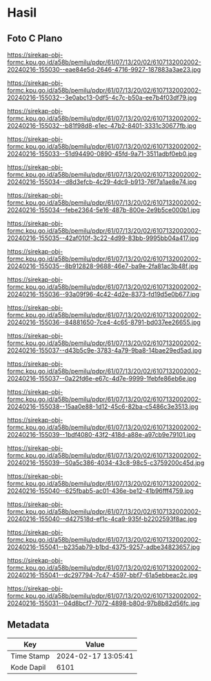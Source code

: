 # Hasil

## Foto C Plano

https://sirekap-obj-formc.kpu.go.id/a58b/pemilu/pdpr/61/07/13/20/02/6107132002002-20240216-155030--eae84e5d-2646-4716-9927-187883a3ae23.jpg

https://sirekap-obj-formc.kpu.go.id/a58b/pemilu/pdpr/61/07/13/20/02/6107132002002-20240216-155032--3e0abc13-0df5-4c7c-b50a-ee7b4f03df79.jpg

https://sirekap-obj-formc.kpu.go.id/a58b/pemilu/pdpr/61/07/13/20/02/6107132002002-20240216-155032--b81f98d8-e1ec-47b2-8401-3331c30677fb.jpg

https://sirekap-obj-formc.kpu.go.id/a58b/pemilu/pdpr/61/07/13/20/02/6107132002002-20240216-155033--51d94490-0890-45fd-9a71-3511adbf0eb0.jpg

https://sirekap-obj-formc.kpu.go.id/a58b/pemilu/pdpr/61/07/13/20/02/6107132002002-20240216-155034--d8d3efcb-4c29-4dc9-b913-76f7a1ae8e74.jpg

https://sirekap-obj-formc.kpu.go.id/a58b/pemilu/pdpr/61/07/13/20/02/6107132002002-20240216-155034--febe2364-5e16-487b-800e-2e9b5ce000b1.jpg

https://sirekap-obj-formc.kpu.go.id/a58b/pemilu/pdpr/61/07/13/20/02/6107132002002-20240216-155035--42af010f-3c22-4d99-83bb-9995bb04a417.jpg

https://sirekap-obj-formc.kpu.go.id/a58b/pemilu/pdpr/61/07/13/20/02/6107132002002-20240216-155035--8b912828-9688-46e7-ba9e-2fa81ac3b48f.jpg

https://sirekap-obj-formc.kpu.go.id/a58b/pemilu/pdpr/61/07/13/20/02/6107132002002-20240216-155036--93a09f96-4c42-4d2e-8373-fd19d5e0b677.jpg

https://sirekap-obj-formc.kpu.go.id/a58b/pemilu/pdpr/61/07/13/20/02/6107132002002-20240216-155036--84881650-7ce4-4c65-8791-bd037ee26655.jpg

https://sirekap-obj-formc.kpu.go.id/a58b/pemilu/pdpr/61/07/13/20/02/6107132002002-20240216-155037--d43b5c9e-3783-4a79-9ba8-14bae29ed5ad.jpg

https://sirekap-obj-formc.kpu.go.id/a58b/pemilu/pdpr/61/07/13/20/02/6107132002002-20240216-155037--0a22fd6e-e67c-4d7e-9999-1febfe86eb6e.jpg

https://sirekap-obj-formc.kpu.go.id/a58b/pemilu/pdpr/61/07/13/20/02/6107132002002-20240216-155038--15aa0e88-1d12-45c6-82ba-c5486c3e3513.jpg

https://sirekap-obj-formc.kpu.go.id/a58b/pemilu/pdpr/61/07/13/20/02/6107132002002-20240216-155039--1bdf4080-43f2-418d-a88e-a97cb9e79101.jpg

https://sirekap-obj-formc.kpu.go.id/a58b/pemilu/pdpr/61/07/13/20/02/6107132002002-20240216-155039--50a5c386-4034-43c8-98c5-c3759200c45d.jpg

https://sirekap-obj-formc.kpu.go.id/a58b/pemilu/pdpr/61/07/13/20/02/6107132002002-20240216-155040--625fbab5-ac01-436e-be12-41b96fff4759.jpg

https://sirekap-obj-formc.kpu.go.id/a58b/pemilu/pdpr/61/07/13/20/02/6107132002002-20240216-155040--d427518d-ef1c-4ca9-935f-b2202593f8ac.jpg

https://sirekap-obj-formc.kpu.go.id/a58b/pemilu/pdpr/61/07/13/20/02/6107132002002-20240216-155041--b235ab79-b1bd-4375-9257-adbe34823657.jpg

https://sirekap-obj-formc.kpu.go.id/a58b/pemilu/pdpr/61/07/13/20/02/6107132002002-20240216-155041--dc297794-7c47-4597-bbf7-61a5ebbeac2c.jpg

https://sirekap-obj-formc.kpu.go.id/a58b/pemilu/pdpr/61/07/13/20/02/6107132002002-20240216-155031--04d8bcf7-7072-4898-b80d-97b8b82d56fc.jpg


## Metadata

| Key        | Value               |
| ---------- | ------------------- |
| Time Stamp | 2024-02-17 13:05:41 |
| Kode Dapil | 6101                |



